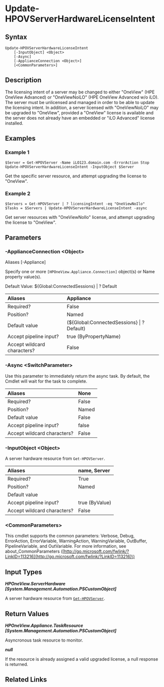 ﻿---
description: Change the license intent of a server.
---

# Update-HPOVServerHardwareLicenseIntent

## Syntax

```text
Update-HPOVServerHardwareLicenseIntent
    [-InputObject] <Object>
    [-Async]
    [-ApplianceConnection <Object>]
    [<CommonParameters>]
```

## Description

The licensing intent of a server may be changed to either "OneView" (HPE OneView Advanced) or "OneViewNoiLO" (HPE OneView Advanced w/o iLO). The server must be unlicensed and managed in order to be able to update the licensing intent. In addition, a server licensed with "OneViewNoiLO" may be upgraded to "OneView", provided a "OneView" license is available and the server does not already have an embedded or "iLO Advanced" license installed. 

## Examples

###  Example 1 

```text
$Server = Get-HPOVServer -Name iLO123.domain.com -ErrorAction Stop
Update-HPOVServerHardwareLicenseIntent -InputObject $Server

```

Get the specific server resource, and attempt upgrading the license to "OneView".

###  Example 2 

```text
$Servers = Get-HPOVServer | ? licensingIntent -eq "OneViewNoIlo"
$Tasks = $Servers | Update-HPOVServerHardwareLicenseIntent -async

```

Get server resources with "OneViewNoIlo" license, and attempt upgrading the license to "OneView".

## Parameters

### -ApplianceConnection &lt;Object&gt;

Aliases [-Appliance]

Specify one or more `[HPOneView.Appliance.Connection]` object(s) or Name property value(s).

Default Value: ${Global:ConnectedSessions} | ? Default

| Aliases | Appliance |
| :--- | :--- |
| Required? | False |
| Position? | Named |
| Default value | (${Global:ConnectedSessions} &vert; ? Default) |
| Accept pipeline input? | true (ByPropertyName) |
| Accept wildcard characters? | False |

### -Async &lt;SwitchParameter&gt;

Use this parameter to immediately return the async task.  By default, the Cmdlet will wait for the task to complete.

| Aliases | None |
| :--- | :--- |
| Required? | False |
| Position? | Named |
| Default value | False |
| Accept pipeline input? | false |
| Accept wildcard characters? | False |

### -InputObject &lt;Object&gt;

A server hardware resource from `Get-HPOVServer`.

| Aliases | name, Server |
| :--- | :--- |
| Required? | True |
| Position? | Named |
| Default value |  |
| Accept pipeline input? | true (ByValue) |
| Accept wildcard characters? | False |

### &lt;CommonParameters&gt;

This cmdlet supports the common parameters: Verbose, Debug, ErrorAction, ErrorVariable, WarningAction, WarningVariable, OutBuffer, PipelineVariable, and OutVariable. For more information, see about\_CommonParameters \([http://go.microsoft.com/fwlink/?LinkID=113216](http://go.microsoft.com/fwlink/?LinkID=113216)\)

## Input Types

_**HPOneView.ServerHardware [System.Management.Automation.PSCustomObject]**_

A server hardware resource from [`Get-HPOVServer`](get-hpovserver.md).

## Return Values

_**HPOneView.Appliance.TaskResource [System.Management.Automation.PSCustomObject]**_

Asyncronous task resource to monitor.


_**null**_

If the resource is already assigned a valid upgraded license, a null response is returned.


## Related Links

